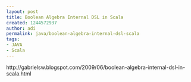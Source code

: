 ```yaml
---
layout: post
title: Boolean Algebra Internal DSL in Scala
created: 1244572937
author: adi
permalink: java/boolean-algebra-internal-dsl-scala
tags:
- JAVA
- Scala
---
```

<p>http://gabrielsw.blogspot.com/2009/06/boolean-algebra-internal-dsl-in-scala.html</p>
